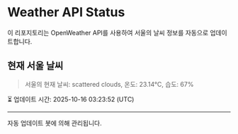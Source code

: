 
# Weather API Status

이 리포지토리는 OpenWeather API를 사용하여 서울의 날씨 정보를 자동으로 업데이트합니다.

## 현재 서울 날씨
> 서울의 현재 날씨: scattered clouds, 온도: 23.14°C, 습도: 67%

⏳ 업데이트 시간: 2025-10-16 03:23:52 (UTC)

---
자동 업데이트 봇에 의해 관리됩니다.

